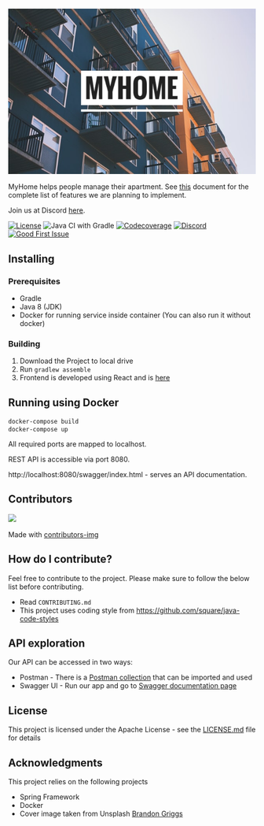 <p align="center"><img src="/assets/cover_image.png" alt="Logo"/></p>

MyHome helps people manage their apartment. See [this](/assets/FEATURES.md) document for the complete list of features we are planning to implement.

Join us at Discord [here](https://discord.gg/CngACKh).

[![License](https://img.shields.io/badge/License-Apache%202.0-blue.svg)](https://www.apache.org/licenses/LICENSE-2.0)
![Java CI with Gradle](https://github.com/jmprathab/MyHome/workflows/Java%20CI%20with%20Gradle/badge.svg?branch=master&event=push)
[![Codecoverage](https://img.shields.io/codecov/c/github/jmprathab/MyHome)](https://codecov.io/gh/jmprathab/MyHome)
[![Discord](https://img.shields.io/discord/731769161361129523?label=discord)](https://discord.gg/CngACKh)
[![Good First Issue](https://img.shields.io/github/issues-raw/jmprathab/MyHome/good%20first%20issue?label=beginner%20friendly%20issues)](https://github.com/jmprathab/MyHome/issues?q=is%3Aopen+is%3Aissue+label%3A%22good+first+issue%22+label%3Aup-for-grabs)

## Installing

### Prerequisites

* Gradle
* Java 8 (JDK)
* Docker for running service inside container (You can also run it without docker)

### Building

1. Download the Project to local drive
2. Run `gradlew assemble`
3. Frontend is developed using React and is [here](https://github.com/jmprathab/MyHome-Web)

## Running using Docker

```shell
docker-compose build
docker-compose up
```

All required ports are mapped to localhost. 

REST API is accessible via port 8080.

http://localhost:8080/swagger/index.html - serves an API documentation.

## Contributors

<a href="https://github.com/jmprathab/MyHome/graphs/contributors">
  <img src="https://contributors-img.firebaseapp.com/image?repo=jmprathab/MyHome" />
</a>

Made with [contributors-img](https://contributors-img.firebaseapp.com)

## How do I contribute?

Feel free to contribute to the project. Please make sure to follow the below list before contributing.

* Read `CONTRIBUTING.md`
* This project uses coding style from https://github.com/square/java-code-styles

## API exploration

Our API can be accessed in two ways:
- Postman - There is a [Postman collection](postman/MyHome.postman_collection.json) that can be imported and used
- Swagger UI - Run our app and go to [Swagger documentation page](http://localhost:8080/swagger/index.html)

## License

This project is licensed under the Apache License - see the [LICENSE.md](LICENSE.md) file for details

## Acknowledgments

This project relies on the following projects

* Spring Framework
* Docker
* Cover image taken from Unsplash [Brandon Griggs](https://unsplash.com/photos/wR11KBaB86U)
